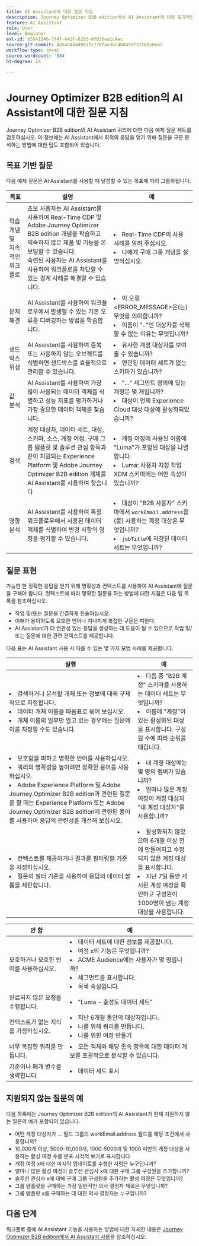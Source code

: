 ```yaml
---
title: AI Assistant에 대한 질문 지침
description: Journey Optimizer B2B edition에서 AI Assistant에 대한 효과적인 질문을 작성하는 방법을 알아봅니다.
feature: AI Assistant
role: User
level: Beginner
exl-id: 65541246-7f4f-442f-8293-df036ea1c4ac
source-git-commit: 4a54548ad061fc778fae3bc4b8499f3716850e4a
workflow-type: tm+mt
source-wordcount: '884'
ht-degree: 1%

---
```


# Journey Optimizer B2B edition의 AI Assistant에 대한 질문 지침

Journey Optimizer B2B edition의 AI Assistant 쿼리에 대한 다음 예제 질문 세트를 검토하십시오. 이 정보에는 AI Assistant에서 최적의 응답을 얻기 위해 질문을 구문 분석하는 방법에 대한 팁도 포함되어 있습니다.

## 목표 기반 질문

다음 예제 질문은 AI Assistant를 사용할 때 달성할 수 있는 목표에 따라 그룹화됩니다.

| 목표 | 설명 | 예 |
| --- | --- | --- |
| 학습 개념 및 지속적인 워크플로 | 초보 사용자는 AI Assistant를 사용하여 Real-Time CDP 및 Adobe Journey Optimizer B2B edition 개념을 학습하고 익숙하지 않은 제품 및 기능을 온보딩할 수 있습니다. <br>숙련된 사용자는 AI Assistant를 사용하여 워크플로를 차단할 수 있는 경계 사례를 해결할 수 있습니다. | <li>Real-Time CDP의 사용 사례를 알려 주십시오. <li>나에게 구매 그룹 개념을 설명하십시오. |
| 문제 해결 | AI Assistant를 사용하여 워크플로우에서 발생할 수 있는 기본 오류를 디버깅하는 방법을 학습합니다. | <li>이 오류 &lt;ERROR_MESSAGE>은(는) 무엇을 의미합니까? <li>이름이 &quot;..&quot;인 대상자를 삭제할 수 없는 이유는 무엇입니까? |
| 샌드박스 위생 | AI Assistant를 사용하여 중복 또는 사용하지 않는 오브젝트를 식별하면 샌드박스를 효율적으로 관리할 수 있습니다. | <li>유사한 계정 대상자를 보여줄 수 있습니까? <li>연관된 데이터 세트가 없는 스키마가 있습니까? |
| 값 분석 | AI Assistant를 사용하여 가장 많이 사용되는 데이터 객체를 식별하고 성능 지표를 평가하거나 가장 중요한 데이터 객체를 찾습니다. | <li>&quot;...&quot; 세그먼트 정의에 있는 계정은 몇 개입니까? <li>대상이 언제 Experience Cloud 대상 대상에 활성화되었습니까? |
| 검색 | 계정 대상자, 데이터 세트, 대상, 스키마, 소스, 계정 여정, 구매 그룹 템플릿 및 솔루션 관심 항목과 같이 지원되는 Experience Platform 및 Adobe Journey Optimizer B2B edition 개체를 AI Assistant를 사용하여 찾습니다 | <li>계정 여정에 사용된 이름에 &quot;Luma&quot;가 포함된 대상을 나열합니다. <li>Luma: 사용자 지정 작업 XDM 스키마에는 어떤 속성이 있습니까? |
| 영향 분석 | AI Assistant를 사용하여 특정 워크플로우에서 사용된 데이터 객체를 식별하여 변경 사항의 영향을 평가할 수 있습니다. | <li>대상이 &quot;B2B 사용자&quot; 스키마에서 `workEmail.address`을(를) 사용하는 계정 대상은 무엇입니까? <li>`jobTitle`에 저장된 데이터 세트는 무엇입니까? |

## 질문 표현

가능한 한 정확한 응답을 얻기 위해 명확성과 컨텍스트를 사용하여 AI Assistant에 질문을 구해야 합니다. 컨텍스트에 따라 명확한 질문을 하는 방법에 대한 지침은 다음 팁 목록을 참조하십시오.

* 작업 및/또는 질문을 간결하게 진술하십시오.
* 이해가 용이하도록 모호한 언어나 지나치게 복잡한 구문은 피한다.
* AI Assistant가 더 연관성 있는 응답을 생성하는 데 도움이 될 수 있으므로 작업 및/또는 질문에 대한 관련 컨텍스트를 제공합니다.

다음 표는 AI Assistant 사용 시 따를 수 있는 몇 가지 모범 사례를 제공합니다.

| 실행 | 예 |
| --- | --- |
| <li>검색하거나 분석할 개체 또는 정보에 대해 구체적으로 지정합니다. <li>데이터 개체 이름을 따옴표로 묶어 보십시오. <li>개체 이름의 일부만 알고 있는 경우에는 질문에 이를 지정할 수도 있습니다. | <li>다음 중 &quot;B2B 계정&quot; 스키마를 사용하는 데이터 세트는 무엇입니까? <li>이름에 &quot;계정&quot;이 있는 활성화된 대상을 표시합니다. 구성원 수에 따라 순위를 매깁니다. |
| <li>모호함을 피하고 명확한 언어를 사용하십시오. <li>쿼리의 명확성을 높이려면 정확한 용어를 사용하십시오. <li>Adobe Experience Platform 및 Adobe Journey Optimizer B2B edition과 관련된 질문을 할 때는 Experience Platform 또는 Adobe Journey Optimizer B2B edition에 관련된 용어를 사용하여 응답의 관련성을 개선해 보십시오. | <li>내 계정 대상에는 몇 명의 멤버가 있습니까? <li>얼마나 많은 계정 여정이 계정 대상자 &quot;내 계정 대상자&quot;를 사용합니까? |
| <li>컨텍스트를 제공하거나 결과를 필터링할 기준을 지정하십시오. <li>질문의 필터 기준을 사용하여 응답의 데이터 볼륨을 제한합니다. | <li>활성화되지 않았으며 6개월 이상 전에 만들어지고 수정되지 않은 계정 대상을 표시합니다. <li>지난 7일 동안 게시된 계정 여정을 확인하고 구성원이 1000명이 넘는 계정 대상을 사용합니다. |

| 안 함 | 예 |
| --- | --- |
| 모호하거나 모호한 언어를 사용하십시오. | <li>데이터 세트에 대한 정보를 제공합니다. <li>여정 x의 기능은 무엇입니까? <li>ACME Audience에는 사용자가 몇 명입니까? <li>세그먼트를 표시합니다. <li>목록 속성입니다. |
| 완료되지 않은 요청을 수행합니다. | <li>&quot;Luma - 충성도 데이터 세트&quot; |
| 컨텍스트가 없는 지식을 가정하십시오. | <li>지난 6개월 동안의 대상자입니다. <li>나를 위해 쿼리를 만듭니다. <li>나를 위한 여정 만들기 |
| 너무 복잡한 쿼리를 만듭니다. | <li>모든 객체와 해당 종속 항목에 대한 데이터 계보를 포괄적으로 분석할 수 있습니다. |
| 기준이나 매개 변수를 생략합니다. | <li>데이터 세트 표시 |

## 지원되지 않는 질문의 예

다음 목록에는 Journey Optimizer B2B edition의 AI Assistant가 현재 지원하지 않는 질문의 예가 포함되어 있습니다.

* 어떤 계정 대상자가 ... 필드 그룹의 workEmail.address 필드를 해당 조건에서 사용합니까? 
* 10,000개 이상, 5000-10,000개, 1000-5000개 및 1000 미만의 계정 대상을 사용하는 활성 여정 수를 분포 시각적 보기로 표시합니다
* 계정 여정 x에 대한 마지막 업데이트를 수행한 사람은 누구입니까?
* 얼마나 많은 활성 여정이 솔루션 관심사 x에 대한 구매 그룹 구성원을 추가합니까?
* 솔루션 관심사 x에 대해 구매 그룹 구성원을 추가하는 활성 여정은 무엇입니까?
* 그룹 템플릿을 구매하는 가장 일반적인 의사 결정자 제목은 무엇입니까?
* 그룹 템플릿 x를 구매하는 데 대한 의사 결정자는 누구입니까?

## 다음 단계

워크플로 중에 AI Assistant 기능을 사용하는 방법에 대한 자세한 내용은 [Journey Optimizer B2B edition에서 AI Assistant 사용](./use-ai-assistant.md)을 참조하십시오.
